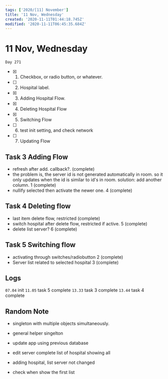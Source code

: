 ```yaml
---
tags: ['2020/[11] November']
title: '11 Nov, Wednesday'
created: '2020-11-11T01:44:18.745Z'
modified: '2020-11-11T06:45:35.684Z'
---
```


# 11 Nov, Wednesday

`Day 271`

- [x] 1. Checkbox, or radio button, or whatever.
- [ ] 2. Hospital label. 
- [x] 3. Adding Hospital Flow.
- [x] 4. Deleting Hospital Flow
- [x] 5. Switching Flow
- [ ] 6. test init setting, and check network
- [ ] 7. Updating Flow

## Task 3 Adding Flow
- refresh after add. callback?. (complete)
- the problem is, the server id is not generated automatically in room. so it only updates when the id is similar to id's in room. solution: add another column. 1 (complete)
- nullify selected then activate the newer one. 4 (complete)

## Task 4 Deleting flow
- last item delete flow, restricted (complete)
- switch hospital after delete flow, restricted if active. 5 (complete)
- delete list server? 6 (complete)

## Task 5 Switching flow
- activating through switches/radiobutton 2 (complete)
- Server list related to selected hospital 3 (complete)

## Logs
`07.04` init
`11.05` task 5 complete
`13.33` task 3 complete
`13.44` task 4 complete

## Random Note
- singleton with multiple objects simultaneously. 
- general helper singelton
- update app using previous database

- edit server complete list of hospital showing all
- adding hospital, list server not changed

- check when show the first list
